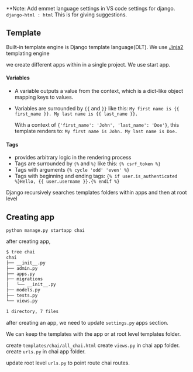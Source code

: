 **Note: Add emmet language settings in VS code settings for django.
`django-html : html`
This is for giving suggestions.

## Template

Built-in template engine is Django template language(DLT).
We use [Jinja2](https://jinja.palletsprojects.com/en/3.1.x/) templating engine

we create different apps within in a single project. We use start app.

#### Variables
- A variable outputs a value from the context, which is a dict-like object mapping keys to values.
- Variables are surrounded by `{{` and `}}` like this:
	`My first name is {{ first_name }}. My last name is {{ last_name }}.`

	With a context of `{'first_name': 'John', 'last_name': 'Doe'}`, this template renders to:
	`My first name is John. My last name is Doe.`

#### Tags
- provides arbitrary logic in the rendering process
- Tags are surrounded by `{%` and `%}` like this:
	`{% csrf_token %}`
- Tags with arguments 
	`{% cycle 'odd' 'even' %}`
- Tags with beginning and ending tags:
	`{% if user.is_authenticated %}Hello, {{ user.username }}.{% endif %}`


Django recursively searches templates folders within apps and then at root level

## Creating app

`python manage.py startapp chai`

after creating app,
```sh
$ tree chai
chai
├── __init__.py
├── admin.py
├── apps.py
├── migrations
│   └── __init__.py
├── models.py
├── tests.py
└── views.py

1 directory, 7 files
```

after creating an app, we need to update `settings.py` apps section.

We can keep the templates with the app or at root level templates folder.

create `templates/chai/all_chai.html`
create `views.py` in chai app folder.
create `urls.py` in chai app folder.

update root level `urls.py` to point route chai routes.